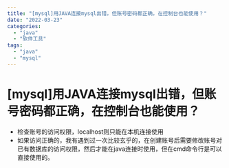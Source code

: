 ```yaml
---
title: "[mysql]用JAVA连接mysql出错，但账号密码都正确，在控制台也能使用？"
date: "2022-03-23"
categories: 
  - "java"
  - "软件工具"
tags: 
  - "java"
  - "mysql"
---
```

# [mysql]用JAVA连接mysql出错，但账号密码都正确，在控制台也能使用？

- 检查账号的访问权限，localhost则只能在本机连接使用
- 如果访问正确的，我有遇到过一次比较玄乎的，在创建账号后需要修改账号对已有数据库的访问权限，然后才能在java连接时使用，但在cmd命令行是可以直接使用的。
